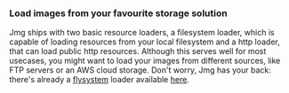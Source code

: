 ### Load images from your favourite storage solution

Jmg ships with two basic resource loaders, a filesystem loader, which is capable of loading resources from your local filesystem and a http loader, that can load public http resources. Although this serves well for most usecases, you might want to load your images from different sources, like FTP servers or an AWS cloud storage. Don't worry, Jmg has your back: there's already a [flysystem](http://flysystem.thephpleague.com/ "Flysystem package from thephpleague.com") loader available [here](https://github.com/iwyg/jmg-flysystem "Jmg flystem loader on GitHub").
